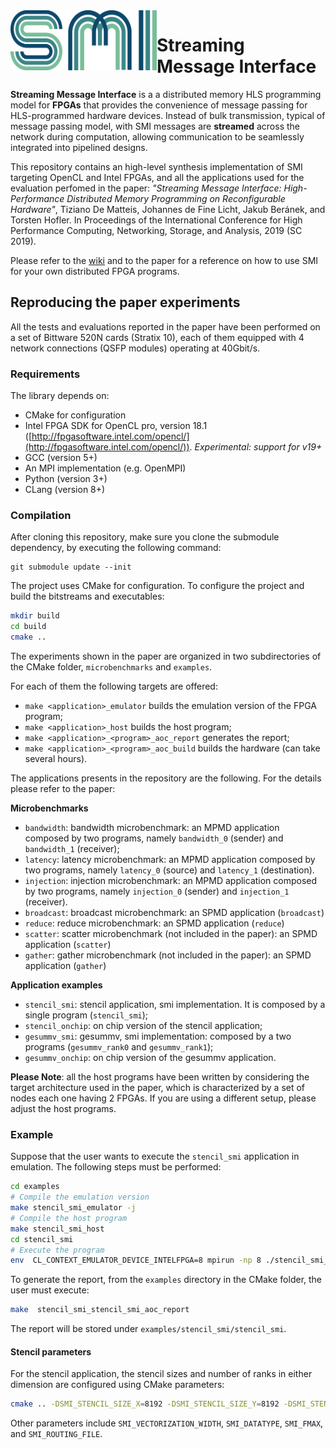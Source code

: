 <img align="left" width="234" height="96" src="/misc/smi.png?raw=true">

# Streaming Message Interface

**Streaming Message Interface** is a a distributed memory HLS programming model for **FPGAs** that provides
the convenience of message passing for HLS-programmed hardware devices. Instead of bulk transmission, typical of message passing model, 
with SMI messages are **streamed** across the network during computation, allowing communication to be seamlessly integrated into pipelined designs.

This repository contains an high-level synthesis implementation of SMI targeting OpenCL and Intel FPGAs, and all the 
applications used for the evaluation perfomed in the paper: *"Streaming Message Interface: High-Performance Distributed Memory
Programming on Reconfigurable Hardware"*, Tiziano De Matteis, Johannes de Fine Licht, Jakub Beránek, and Torsten Hofler. In Proceedings of the International Conference for High Performance Computing, Networking, Storage, and Analysis, 2019 (SC 2019).


Please refer to the [wiki](https://github.com/spcl/SMI/wiki) and to the paper for a reference on how to use SMI for your own distributed FPGA programs.


## Reproducing the paper experiments

All the tests and evaluations reported in the paper have been performed on a set of Bittware 520N cards (Stratix 10),
each of them equipped with 4 network connections (QSFP modules) operating at 40Gbit/s.

### Requirements

The library depends on:

* CMake for configuration
* Intel FPGA SDK for OpenCL pro, version 18.1 ([http://fpgasoftware.intel.com/opencl/](http://fpgasoftware.intel.com/opencl/)). *Experimental: support for v19+*
* GCC (version 5+)
* An MPI implementation (e.g. OpenMPI)
* Python (version 3+)
* CLang (version 8+)

### Compilation

After cloning this repository, make sure you clone the submodule dependency, by executing the following command:

```
git submodule update --init
```

The project uses CMake for configuration. To configure the project and build the bitstreams and executables:

```bash
mkdir build
cd build
cmake ..
```
The experiments shown in the paper are organized in two subdirectories of the CMake folder, `microbenchmarks` and `examples`.

For each of them the following targets are offered:

- `make <application>_emulator` builds the emulation version of the FPGA program;
- `make <application>_host` builds the host program;
- `make <application>_<program>_aoc_report` generates the report;
- `make <application>_<program>_aoc_build` builds the hardware (can take several hours).

The applications presents in the repository are the following. For the details please refer to the paper:

**Microbenchmarks**

- `bandwidth`: bandwidth microbenchmark: an MPMD application composed by two programs, namely `bandwidth_0` (sender) and `bandwidth_1` (receiver);
- `latency`: latency microbenchmark: an MPMD application composed by two programs, namely `latency_0` (source) and `latency_1` (destination).
- `injection`: injection microbenchmark: an MPMD application composed by two programs, namely `injection_0` (sender) and `injection_1` (receiver).
- `broadcast`: broadcast microbenchmark: an SPMD application (`broadcast`)
- `reduce`: reduce microbenchmark:  an SPMD application (`reduce`)
- `scatter`: scatter microbenchmark (not included in the paper): an SPMD application (`scatter`)
- `gather`: gather microbenchmark (not included in the paper):  an SPMD application (`gather`)

**Application examples**

- `stencil_smi`: stencil application, smi implementation. It is composed by a single program (`stencil_smi`);
- `stencil_onchip`: on chip version of the stencil application;
- `gesummv_smi`: gesummv, smi implementation: composed by a two programs (`gesummv_rank0` and `gesummv_rank1`);
- `gesummv_onchip`: on chip version of the gesummv application.


**Please Note**: all the host programs have been written by considering the target architecture used in the paper, which is characterized by a set of nodes each one having 2 FPGAs.
If you are using a different setup, please adjust the host programs.

### Example 

Suppose that the user wants to execute the `stencil_smi` application in emulation.
The following steps must be performed:

```bash
cd examples
# Compile the emulation version
make stencil_smi_emulator -j
# Compile the host program
make stencil_smi_host
cd stencil_smi
# Execute the program
env  CL_CONTEXT_EMULATOR_DEVICE_INTELFPGA=8 mpirun -np 8 ./stencil_smi_host emulator <num-timesteps>
```

To generate the report, from the `examples` directory in the CMake folder, the user must execute:
```bash
make  stencil_smi_stencil_smi_aoc_report
```

The report will be stored under `examples/stencil_smi/stencil_smi`.



#### Stencil parameters

For the stencil application, the stencil sizes and number of ranks in either dimension are configured using CMake parameters:

```bash
cmake .. -DSMI_STENCIL_SIZE_X=8192 -DSMI_STENCIL_SIZE_Y=8192 -DSMI_STENCIL_NUM_PROCS_X=2 -DSMI_STENCIL_NUM_PROCS_Y=2
```

Other parameters include `SMI_VECTORIZATION_WIDTH`, `SMI_DATATYPE`, `SMI_FMAX`, and `SMI_ROUTING_FILE`.


